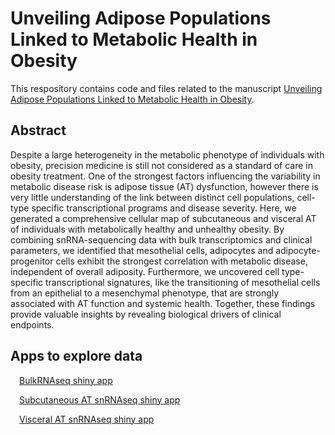 # Unveiling Adipose Populations Linked to Metabolic Health in Obesity

This respository contains code and files related to the manuscript [Unveiling Adipose Populations Linked to Metabolic Health in Obesity](link).

## Abstract
Despite a large heterogeneity in the metabolic phenotype of individuals with obesity, precision medicine is still not considered as a standard of care in obesity treatment. One of the strongest factors influencing the variability in metabolic disease risk is adipose tissue (AT) dysfunction, however there is very little understanding of the link between distinct cell populations, cell-type specific transcriptional programs and disease severity. Here, we generated a comprehensive cellular map of subcutaneous and visceral AT of individuals with metabolically healthy and unhealthy obesity.  By combining snRNA-sequencing data with bulk transcriptomics and clinical parameters, we identified that mesothelial cells, adipocytes and adipocyte-progenitor cells exhibit the strongest correlation with metabolic disease, independent of overall adiposity. Furthermore, we uncovered cell type-specific transcriptional signatures, like the transitioning of mesothelial cells from an epithelial to a mesenchymal phenotype, that are strongly associated with AT function and systemic health. Together, these findings provide valuable insights by revealing biological drivers of clinical endpoints. 

## Apps to explore data
&emsp;[BulkRNAseq shiny app](https://fgcz-shiny.uzh.ch/tnb_ethz_exploreMHUO) <p>
&emsp;[Subcutaneous AT snRNAseq shiny app](https://fgcz-shiny.uzh.ch/tnb_ethz_snMHUO_scAT) <p>
&emsp;[Visceral AT snRNAseq shiny app](https://fgcz-shiny.uzh.ch/tnb_ethz_snMHUO_visAT) <p>
